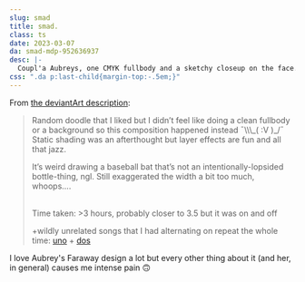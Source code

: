```yaml
---
slug: smad
title: smad.
class: ts
date: 2023-03-07
da: smad-mdp-952636937
desc: |-
  Coupl'a Aubreys, one CMYK fullbody and a sketchy closeup on the face. She's not too happy, dragging the baseball bat with one hand and wiping her face with the other.
css: ".da p:last-child{margin-top:-.5em;}"
---
```

From [the deviantArt description](https://www.deviantart.com/a-flyleaf/art/smad-mdp-952636937):
<blockquote class="da" markdown="1">
Random doodle that I liked but I didn’t feel like doing a clean fullbody or a background so this composition happened instead <span class="display:inline-block">¯\\\_( :V )_/¯</span> Static shading was an afterthought but layer effects are fun and all that jazz.

It’s weird drawing a baseball bat that’s not an intentionally-lopsided bottle-thing, ngl. Still exaggerated the width a bit too much, whoops….


<br>Time taken: &gt;3 hours, probably closer to 3.5 but it was on and off

+wildly unrelated songs that I had alternating on repeat the whole time: [uno](https://piped.video/watch?v=PV8V84GIVxI) + [dos](https://piped.video/watch?v=7rkE90r9XsY)
</blockquote>
I love Aubrey's Faraway design a lot but every other thing about it (and her, in general) causes me intense pain 🙃